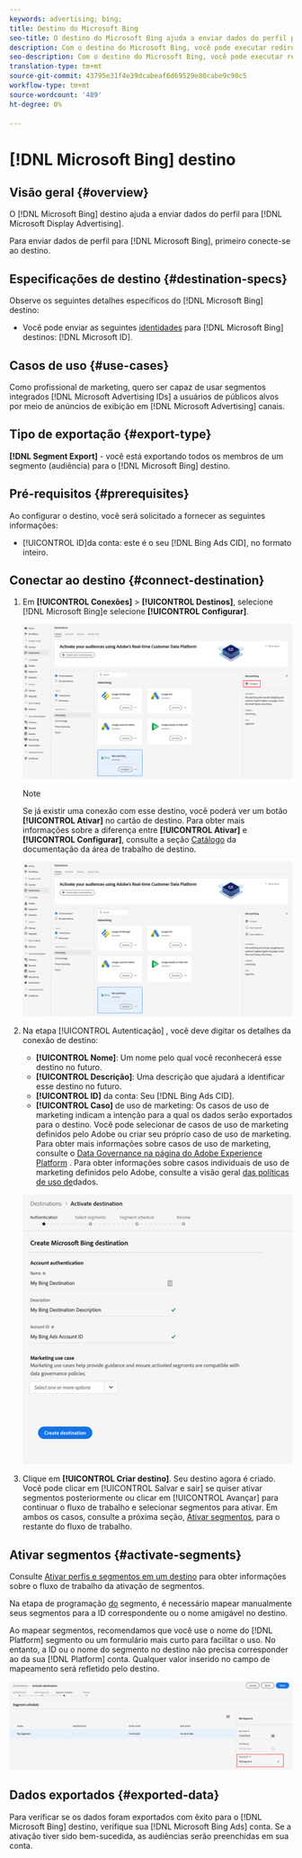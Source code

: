 ```yaml
---
keywords: advertising; bing;
title: Destino do Microsoft Bing
seo-title: O destino do Microsoft Bing ajuda a enviar dados do perfil para o Microsoft Display Advertising.
description: Com o destino do Microsoft Bing, você pode executar redirecionamento e audiência de campanhas digitais direcionadas através do Microsoft Display Advertising.
seo-description: Com o destino do Microsoft Bing, você pode executar redirecionamento e audiência de campanhas digitais direcionadas através do Microsoft Display Advertising.
translation-type: tm+mt
source-git-commit: 43795e31f4e39dcabeaf6d69529e80cabe9c90c5
workflow-type: tm+mt
source-wordcount: '489'
ht-degree: 0%

---
```



# [!DNL Microsoft Bing] destino

## Visão geral {#overview}

O [!DNL Microsoft Bing] destino ajuda a enviar dados do perfil para [!DNL Microsoft Display Advertising].

Para enviar dados de perfil para [!DNL Microsoft Bing], primeiro conecte-se ao destino.

## Especificações de destino {#destination-specs}

Observe os seguintes detalhes específicos do [!DNL Microsoft Bing] destino:

* Você pode enviar as seguintes [identidades](../../identity-service/namespaces.md) para [!DNL Microsoft Bing] destinos: [!DNL Microsoft ID].

## Casos de uso {#use-cases}

Como profissional de marketing, quero ser capaz de usar segmentos integrados [!DNL Microsoft Advertising IDs] a usuários de públicos alvos por meio de anúncios de exibição em [!DNL Microsoft Advertising] canais.

## Tipo de exportação {#export-type}

**[!DNL Segment Export]** - você está exportando todos os membros de um segmento (audiência) para o [!DNL Microsoft Bing] destino.

## Pré-requisitos {#prerequisites}

Ao configurar o destino, você será solicitado a fornecer as seguintes informações:

* [!UICONTROL ID]da conta: este é o seu [!DNL Bing Ads CID], no formato inteiro.

## Conectar ao destino {#connect-destination}

1. Em **[!UICONTROL Conexões]** > **[!UICONTROL Destinos]**, selecione [!DNL Microsoft Bing]e selecione **[!UICONTROL Configurar]**.

   ![Configurar o Destino do Microsoft Bing](assets/bing-destination-configure.png)

   >[!NOTE]
   >
   >Se já existir uma conexão com esse destino, você poderá ver um botão **[!UICONTROL Ativar]** no cartão de destino. Para obter mais informações sobre a diferença entre **[!UICONTROL Ativar]** e **[!UICONTROL Configurar]**, consulte a seção [Catálogo](../destinations/destinations-workspace.md#catalog) da documentação da área de trabalho de destino.

   ![Ativar o Destino do Microsoft Bing](assets/bing-destination-activate.png)

1. Na etapa [!UICONTROL Autenticação] , você deve digitar os detalhes da conexão de destino:

   * **[!UICONTROL Nome]**: Um nome pelo qual você reconhecerá esse destino no futuro.
   * **[!UICONTROL Descrição]**: Uma descrição que ajudará a identificar esse destino no futuro.
   * **[!UICONTROL ID]** da conta: Seu [!DNL Bing Ads CID].
   * **[!UICONTROL Caso]** de uso de marketing: Os casos de uso de marketing indicam a intenção para a qual os dados serão exportados para o destino. Você pode selecionar de casos de uso de marketing definidos pelo Adobe ou criar seu próprio caso de uso de marketing. Para obter mais informações sobre casos de uso de marketing, consulte o [Data Governance na página do Adobe Experience Platform](../privacy/data-governance-overview.md#destinations) . Para obter informações sobre casos individuais de uso de marketing definidos pelo Adobe, consulte a visão geral [das políticas de uso de](../../data-governance/policies/overview.md#core-actions)dados.

   ![Autenticação de Destino do Microsoft Bing](assets/bing-destination-authentication.png)

1. Clique em **[!UICONTROL Criar destino]**. Seu destino agora é criado. Você pode clicar em [!UICONTROL Salvar e sair] se quiser ativar segmentos posteriormente ou clicar em [!UICONTROL Avançar] para continuar o fluxo de trabalho e selecionar segmentos para ativar. Em ambos os casos, consulte a próxima seção, [Ativar segmentos](#activate-segments), para o restante do fluxo de trabalho.

## Ativar segmentos {#activate-segments}

Consulte [Ativar perfis e segmentos em um destino](activate-destinations.md#select-attributes) para obter informações sobre o fluxo de trabalho da ativação de segmentos.

Na etapa de programação [do](activate-destinations.md#segment-schedule) segmento, é necessário mapear manualmente seus segmentos para a ID correspondente ou o nome amigável no destino.

Ao mapear segmentos, recomendamos que você use o nome do [!DNL Platform] segmento ou um formulário mais curto para facilitar o uso. No entanto, a ID ou o nome do segmento no destino não precisa corresponder ao da sua [!DNL Platform] conta. Qualquer valor inserido no campo de mapeamento será refletido pelo destino.

![ID de mapeamento de segmento](assets/segment-mapping-id.png)

## Dados exportados {#exported-data}

Para verificar se os dados foram exportados com êxito para o [!DNL Microsoft Bing] destino, verifique sua [!DNL Microsoft Bing Ads] conta. Se a ativação tiver sido bem-sucedida, as audiências serão preenchidas em sua conta.